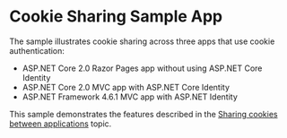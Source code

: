 # Cookie Sharing Sample App

The sample illustrates cookie sharing across three apps that use cookie authentication:

* ASP.NET Core 2.0 Razor Pages app without using ASP.NET Core Identity
* ASP.NET Core 2.0 MVC app with ASP.NET Core Identity
* ASP.NET Framework 4.6.1 MVC app with ASP.NET Identity

This sample demonstrates the features described in the [Sharing cookies between applications](https://docs.microsoft.com/en-us/aspnet/core/security/data-protection/compatibility/cookie-sharing) topic.
